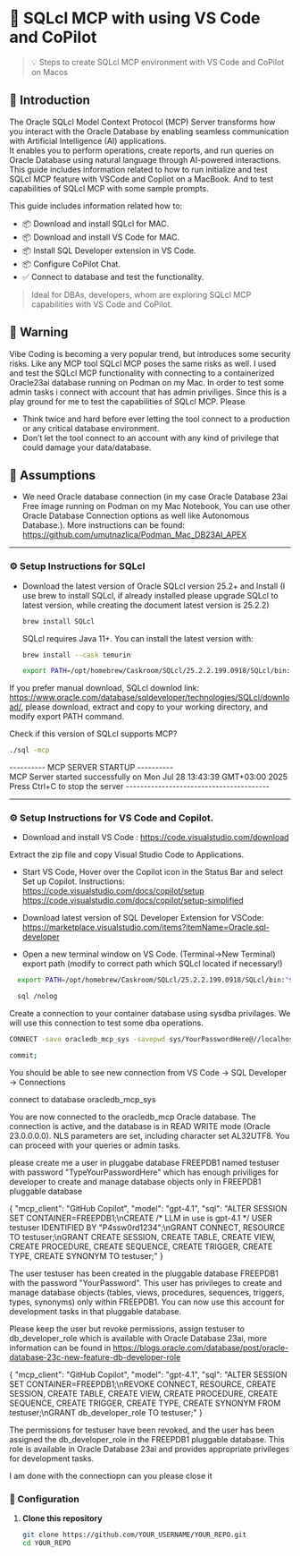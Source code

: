 # 🧪 SQLcl MCP with using VS Code and CoPilot

> 💡 Steps to create SQLcl MCP environment with VS Code and CoPilot on Macos


## 🌟 Introduction

The Oracle SQLcl Model Context Protocol (MCP) Server transforms how you interact with the Oracle Database by enabling seamless communication with Artificial Intelligence (AI) applications.<br>
It enables you to perform operations, create reports, and run queries on Oracle Database using natural language through AI-powered interactions.<br>
This guide includes information related to how to run initialize and test SQLcl MCP feature with VSCode and Copliot on a MacBook. And to test capabilities of SQLcl MCP with some sample prompts.<br>

This guide includes information related how to:

- 📦 Download and install SQLcl for MAC.
- 📦 Download and install VS Code for MAC.
- 📦 Install SQL Developer extension in VS Code.
- 📦 Configure CoPilot Chat.
- ✅ Connect to database and test the functionality.

> Ideal for DBAs, developers, whom are exploring SQLcl MCP capabilities with VS Code and CoPilot.

## 🌟 Warning 

Vibe Coding is becoming a very popular trend, but introduces some security risks. Like any MCP tool SQLcl MCP poses the same risks as well. I used and test the SQLcl MCP functionality with connecting to a containerized Oracle23ai database running on Podman on my Mac. In order to test some admin tasks i connect with account that has admin priviliges. Since this is a play ground for me to test the capabilities of SQLcl MCP. Please
  - Think twice and hard before ever letting the tool connect to a production or any critical database environment.
  - Don’t let the tool connect to an account with any kind of privilege that could damage your data/database.

## 🌟 Assumptions

- We need Oracle database connection (in my case Oracle Database 23ai Free image running on Podman on my Mac Notebook, You can use other Oracle Database Connection options as well like Autonomous Database.). More instructions can be found: <br>
https://github.com/umutnazlica/Podman_Mac_DB23AI_APEX

---

### ⚙️ Setup Instructions for SQLcl

- Download the latest version of Oracle SQLcl version 25.2+ and Install (I use brew to install SQLcl, if already installed please upgrade SQLcl to latest version, while creating the document latest version is 25.2.2)<br>

  ```bash
  brew install SQLcl
  ```
  SQLcl requires Java 11+. You can install the latest version with:<br>
  ```bash
  brew install --cask temurin
  ```
  ```bash
  export PATH=/opt/homebrew/Caskroom/SQLcl/25.2.2.199.0918/SQLcl/bin:"$PATH"
  ```
If you prefer manual download, SQLcl downlod link: https://www.oracle.com/database/sqldeveloper/technologies/SQLcl/download/, please download, extract and copy to your working directory, and modify export PATH command.<br>

Check if this version of SQLcl supports MCP? <br>
```bash
./sql -mcp 
```
---------- MCP SERVER STARTUP ----------<br>
MCP Server started successfully on Mon Jul 28 13:43:39 GMT+03:00 2025<br>
Press Ctrl+C to stop the server
----------------------------------------<br>


---

### ⚙️ Setup Instructions for VS Code and Copilot.

- Download and install VS Code : https://code.visualstudio.com/download <br>

Extract the zip file and copy Visual Studio Code to Applications. <br>

- Start VS Code, Hover over the Copilot icon in the Status Bar and select Set up Copilot. Instructions:<br>
https://code.visualstudio.com/docs/copilot/setup <br>
https://code.visualstudio.com/docs/copilot/setup-simplified <br>

- Download latest version of SQL Developer Extension for VSCode:<br>
https://marketplace.visualstudio.com/items?itemName=Oracle.sql-developer <br>

- Open a new terminal window on VS Code. (Terminal->New Terminal)<br>
export path (modify to correct path which SQLcl located if necessary!)
```bash
  export PATH=/opt/homebrew/Caskroom/SQLcl/25.2.2.199.0918/SQLcl/bin:"$PATH"
```
```bash
  sql /nolog
```
Create a connection to your container database using sysdba privilages. We will use this connection to test some dba operations. <br>
```bash
CONNECT -save oracledb_mcp_sys -savepwd sys/YourPasswordHere@//localhost:1521/FREE as sysdba;
```
```bash
commit;
```
You should be able to see new connection from VS Code -> SQL Developer -> Connections <br>

connect to database oracledb_mcp_sys

You are now connected to the oracledb_mcp Oracle database. The connection is active, and the database is in READ WRITE mode (Oracle 23.0.0.0.0). NLS parameters are set, including character set AL32UTF8. You can proceed with your queries or admin tasks.

please create me a user in pluggabe database FREEPDB1 named testuser with password "TypeYourPasswordHere" which has enough priviliges for developer to create and manage database objects only in FREEPDB1 pluggable database

{
  "mcp_client": "GitHub Copilot",
  "model": "gpt-4.1",
  "sql": "ALTER SESSION SET CONTAINER=FREEPDB1;\nCREATE /* LLM in use is gpt-4.1 */ USER testuser IDENTIFIED BY \"P4ssw0rd1234\";\nGRANT CONNECT, RESOURCE TO testuser;\nGRANT CREATE SESSION, CREATE TABLE, CREATE VIEW, CREATE PROCEDURE, CREATE SEQUENCE, CREATE TRIGGER, CREATE TYPE, CREATE SYNONYM TO testuser;"
}

The user testuser has been created in the pluggable database FREEPDB1 with the password "YourPassword". This user has privileges to create and manage database objects (tables, views, procedures, sequences, triggers, types, synonyms) only within FREEPDB1. You can now use this account for development tasks in that pluggable database.

Please keep the user but revoke permissions, assign testuser to db_developer_role which is available with Oracle Database 23ai, more information can be found in https://blogs.oracle.com/database/post/oracle-database-23c-new-feature-db-developer-role

{
  "mcp_client": "GitHub Copilot",
  "model": "gpt-4.1",
  "sql": "ALTER SESSION SET CONTAINER=FREEPDB1;\nREVOKE CONNECT, RESOURCE, CREATE SESSION, CREATE TABLE, CREATE VIEW, CREATE PROCEDURE, CREATE SEQUENCE, CREATE TRIGGER, CREATE TYPE, CREATE SYNONYM FROM testuser;\nGRANT db_developer_role TO testuser;"
}

The permissions for testuser have been revoked, and the user has been assigned the db_developer_role in the FREEPDB1 pluggable database. This role is available in Oracle Database 23ai and provides appropriate privileges for development tasks.

I am done with the connectiopn can you please close it





### 🔧 Configuration

1. **Clone this repository**  
   ```bash
   git clone https://github.com/YOUR_USERNAME/YOUR_REPO.git
   cd YOUR_REPO

  ```
